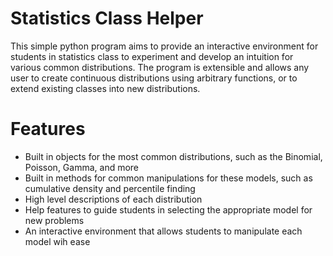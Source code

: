 # Statistics Class Helper
  This simple python program aims to provide an interactive environment for students in statistics class to experiment and develop an intuition for various common distributions. The program is extensible and allows any user to create continuous distributions using arbitrary functions, or to extend existing classes into new distributions.

# Features
  - Built in objects for the most common distributions, such as the Binomial, Poisson, Gamma, and more
  - Built in methods for common manipulations for these models, such as cumulative density and percentile finding
  - High level descriptions of each distribution
  - Help features to guide students in selecting the appropriate model for new problems
  - An interactive environment that allows students to manipulate each model wih ease
